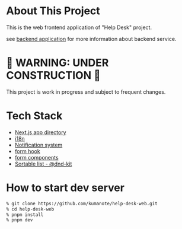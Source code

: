 # About This Project

This is the web frontend application of "Help Desk" project.

see [backend application](https://github.com/kumanote/help-desk-server) for more information about backend service.

# 🚧 WARNING: UNDER CONSTRUCTION 🚧

This project is work in progress and subject to frequent changes.

# Tech Stack

- [Next.js app directory](https://beta.nextjs.org/docs)
- [i18n](https://beta.nextjs.org/docs/guides/internationalization)
- [Notification system](src/app/notification-provider.tsx)
- [form hook](src/hooks/form.ts)
- [form components](src/components/forms/)
- [Sortable list - @dnd-kit](https://docs.dndkit.com/presets/sortable)

# How to start dev server

```bash
% git clone https://github.com/kumanote/help-desk-web.git
% cd help-desk-web
% pnpm install
% pnpm dev
```
